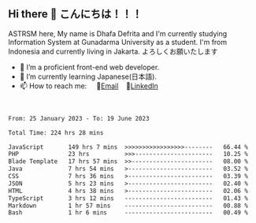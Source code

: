 ## Hi there 👋 こんにちは！！！
ASTRSM here, My name is Dhafa Defrita and I'm currently studying Information System at Gunadarma University as a student. I'm from Indonesia and currently living in Jakarta. よろしくお願いたします

- 🔭 I’m a proficient front-end web developer.
- 🌱 I’m currently learning Japanese(日本語).
- 📫 How to reach me: &nbsp;&nbsp;&nbsp;&nbsp;📧[Email](dhafadefrita@gmail.com)&nbsp;&nbsp;&nbsp;&nbsp;💼[LinkedIn](https://www.linkedin.com/in/dhafa-defrita-rama-yudistira-9357a9229/)
<br>
<!-- <p align="left">
<a href="https://github.com/ASTRSM">
  <img height="180em" src="https://github-readme-stats-eight-theta.vercel.app/api?username=ASTRSM&show_icons=true&theme=dracula&include_all_commits=true&count_private=true"/>
  <img height="180em" src="https://github-readme-stats-eight-theta.vercel.app/api/top-langs/?username=ASTRSM&layout=compact&langs_count=8&theme=dracula"/>
</a>
</p> -->

<!--START_SECTION:waka-->

```txt
From: 25 January 2023 - To: 19 June 2023

Total Time: 224 hrs 28 mins

JavaScript       149 hrs 7 mins  >>>>>>>>>>>>>>>>>--------   66.44 %
PHP              23 hrs          >>>----------------------   10.25 %
Blade Template   17 hrs 57 mins  >>-----------------------   08.00 %
Java             7 hrs 54 mins   >------------------------   03.52 %
CSS              7 hrs 36 mins   >------------------------   03.39 %
JSON             5 hrs 23 mins   >------------------------   02.40 %
HTML             4 hrs 38 mins   >------------------------   02.06 %
TypeScript       3 hrs 12 mins   -------------------------   01.43 %
Markdown         1 hr 57 mins    -------------------------   00.88 %
Bash             1 hr 6 mins     -------------------------   00.49 %
```

<!--END_SECTION:waka-->

